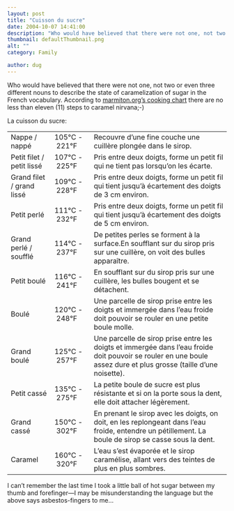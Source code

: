 ```yaml
---
layout: post
title: "Cuisson du sucre"
date: 2004-10-07 14:41:00
description: "Who would have believed that there were not one, not two or even three different nouns to describe the state of caramelization of sugar in the French vocabulary. According to marmiton.org&#8217;s cooking chart there are no less than eleven (11)&#8230;"
thumbnail: defaultThumbnail.png
alt: ""
category: Family

author: dug
---
```


<p>Who would have believed that there were not one, not two or even three different nouns to describe the state of caramelization of sugar in the French vocabulary. According to <a href="http://www.marmiton.org/comm/tableaux_thermostat.cfm">marmiton.org&#8217;s cooking chart</a> there are no less than eleven (11) steps to caramel nirvana;-)</p>

<p>La cuisson du sucre:</p>

<table><tr><td>Nappe / napp&eacute;</td><td>105&deg;C&nbsp;-&nbsp;221&deg;F</td><td>Recouvre d&#8217;une fine couche une cuill&egrave;re plong&eacute;e dans le sirop.</td></tr><tr><td>Petit filet / petit liss&eacute;</td><td>107&deg;C&nbsp;-&nbsp;225&deg;F</td><td>Pris entre deux doigts, forme un petit fil qui ne tient pas lorsqu&#8217;on les &eacute;carte.</td></tr><tr><td>Grand filet / grand liss&eacute;</td><td>109&deg;C&nbsp;-&nbsp;228&deg;F</td><td>Pris entre deux doigts, forme un petit fil qui tient jusqu&#8217;&agrave; &eacute;cartement des doigts de 3 cm environ.</td></tr><tr><td>Petit perl&eacute;</td><td>111&deg;C&nbsp;-&nbsp;232&deg;F</td><td>Pris entre deux doigts, forme un petit fil qui tient jusqu&#8217;&agrave; &eacute;cartement des doigts de 5 cm environ.</td></tr><tr><td>Grand perl&eacute; / souffl&eacute;</td><td>114&deg;C&nbsp;-&nbsp;237&deg;F</td><td>De petites perles se forment &agrave; la surface.En soufflant sur du sirop pris sur une cuill&egrave;re, on voit des bulles appara&icirc;tre.</td></tr><tr><td>Petit boul&eacute;</td><td>116&deg;C&nbsp;-&nbsp;241&deg;F</td><td>En soufflant sur du sirop pris sur une cuill&egrave;re, les bulles bougent et se d&eacute;tachent.</td></tr><tr><td>Boul&eacute;</td><td>120&deg;C&nbsp;-&nbsp;248&deg;F</td><td>Une parcelle de sirop prise entre les doigts et immerg&eacute;e dans l&#8217;eau froide doit pouvoir se rouler en une petite boule molle.</td></tr><tr><td>Grand boul&eacute;</td><td>125&deg;C&nbsp;-&nbsp;257&deg;F</td><td>Une parcelle de sirop prise entre les doigts et immerg&eacute;e dans l&#8217;eau froide doit pouvoir se rouler en une boule assez dure et plus grosse (taille d&#8217;une noisette).</td></tr><tr><td>Petit cass&eacute;</td><td>135&deg;C&nbsp;-&nbsp;275&deg;F</td><td>La petite boule de sucre est plus r&eacute;sistante et si on la porte sous la dent, elle doit attacher l&eacute;g&egrave;rement.</td></tr><tr><td>Grand cass&eacute;</td><td>150&deg;C&nbsp;-&nbsp;302&deg;F</td><td>En prenant le sirop avec les doigts, on doit, en les replongeant dans l&#8217;eau froide, entendre un p&eacute;tillement. La boule de sirop se casse sous la dent.</td></tr><tr><td>Caramel</td><td>160&deg;C&nbsp;-&nbsp;320&deg;F</td><td>L&#8217;eau s&#8217;est &eacute;vapor&eacute;e et le sirop caram&eacute;lise, allant vers des teintes de plus en plus sombres.</td></tr></table>

<p>I can&#8217;t remember the last time I took a little ball of hot sugar between my thumb and forefinger&#8212;I may be misunderstanding the language but the above says asbestos-fingers to me&#8230;</p>
